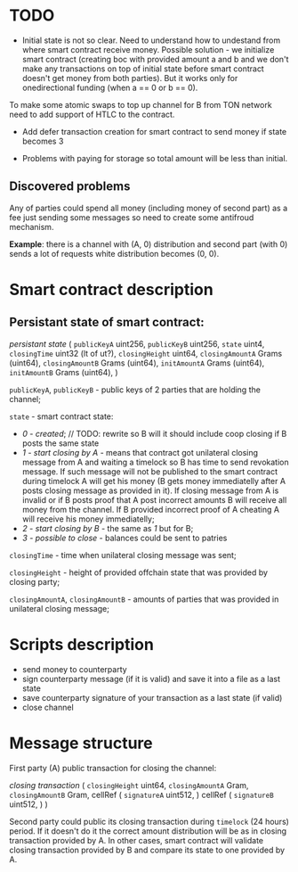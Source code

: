 # TODO
- Initial state is not so clear. Need to understand how to undestand from where smart contract receive money. Possible solution - we initialize smart contract (creating boc with provided amount a and b and we don't make any transactions on top of initial state before smart contract doesn't get money from both parties). But it works only for onedirectional funding (when a == 0 or b == 0).

To make some atomic swaps to top up channel for B from TON network need to add support of HTLC to the contract.

- Add defer transaction creation for smart contract to send money if state becomes 3

- Problems with paying for storage so total amount will be less than initial.

## Discovered problems 

Any of parties could spend all money (including money of second part) as a fee just sending some messages so need to create some antifroud mechanism.

**Example**: there is a channel with (A, 0) distribution and second part (with 0) sends a lot of requests white distribution becomes (0, 0).


# Smart contract description

## Persistant state of smart contract:

*persistant state*
(
    `publicKeyA`     uint256, 
    `publicKeyB`     uint256, 
    `state`          uint4, 
    `closingTime`    uint32 (lt of ut?), 
    `closingHeight`  uint64, 
    `closingAmountA` Grams (uint64),
    `closingAmountB` Grams (uint64),
    `initAmountA`    Grams (uint64),
    `initAmountB`    Grams (uint64),
)

`publicKeyA`, `publicKeyB` - public keys of 2 parties that are holding the channel;

`state` - smart contract state:
- *0* - _created_;
// TODO: rewrite so B will it should include coop closing if B posts the same state
- *1* - _start closing by A_ - means that contract got unilateral closing message from A and waiting a timelock so B has time to send revokation message. If such message will not be published to the smart contract during timelock A will get his money (B gets money immediatelly after A posts closing message as provided in it). If closing message from A is invalid or if B posts proof that A post incorrect amounts B will receive all money from the channel. If B provided incorrect proof of A cheating A will receive his money immediatelly;
- *2* - _start closing by B_ - the same as *1* but for B;
- *3* - _possible to close_ - balances could be sent to patries

`closingTime` - time when unilateral closing message was sent;

`closingHeight` - height of provided offchain state that was provided by closing party;

`closingAmountA`, `closingAmountB` - amounts of parties that was provided in unilateral closing message;

# Scripts description

- send money to counterparty
- sign counterparty message (if it is valid) and save it into a file as a last state
- save counterparty signature of your transaction as a last state (if valid) 
- close channel

# Message structure

First party (A) public transaction for closing the channel:

*closing transaction*
(
    `closingHeight`  uint64, 
    `closingAmountA` Gram,
    `closingAmountB` Gram,
    cellRef (
        `signatureA` uint512,
    )
    cellRef (
        `signatureB` uint512,
    )
)

Second party could public its closing transaction during `timelock` (24 hours) period. If it doesn't do it the correct amount distribution will be as in closing transaction provided by A. In other cases, smart contract will validate closing transaction provided by B and compare its state to one provided by A.